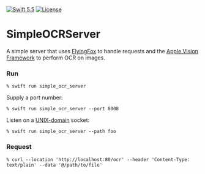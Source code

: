 [![Swift 5.5](https://img.shields.io/badge/swift-5.5-red.svg?style=flat)](https://developer.apple.com/swift)
[![License](https://img.shields.io/badge/license-MIT-lightgrey.svg)](https://opensource.org/licenses/MIT)

# SimpleOCRServer

A simple server that uses [FlyingFox](https://github.com/swhitty/FlyingFox) to handle requests and the [Apple Vision Framework](https://developer.apple.com/documentation/vision) to perform OCR on images.

### Run

```
% swift run simple_ocr_server
```

Supply a port number:

```
% swift run simple_ocr_server --port 8008
```

Listen on a [UNIX-domain](https://www.freebsd.org/cgi/man.cgi?query=unix) socket:

```
% swift run simple_ocr_server --path foo
```

### Request

```
% curl --location 'http://localhost:80/ocr' --header 'Content-Type: text/plain' --data '@/path/to/file'
```
